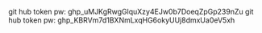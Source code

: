 git hub token pw: 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
git hub token pw: 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